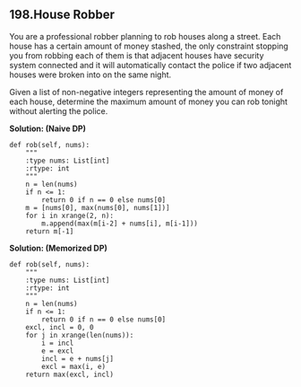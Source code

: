 ## 198.House Robber

You are a professional robber planning to rob houses along a street. Each house has a certain amount of money stashed, the only constraint stopping you from robbing each of them is that adjacent houses have security system connected and it will automatically contact the police if two adjacent houses were broken into on the same night.

Given a list of non-negative integers representing the amount of money of each house, determine the maximum amount of money you can rob tonight without alerting the police.

**Solution: (Naive DP)**

    def rob(self, nums):
        """
        :type nums: List[int]
        :rtype: int
        """
        n = len(nums)
        if n <= 1:
            return 0 if n == 0 else nums[0]
        m = [nums[0], max(nums[0], nums[1])]
        for i in xrange(2, n):
            m.append(max(m[i-2] + nums[i], m[i-1]))
        return m[-1]
        
**Solution: (Memorized DP)**

    def rob(self, nums):
        """
        :type nums: List[int]
        :rtype: int
        """
        n = len(nums)
        if n <= 1:
            return 0 if n == 0 else nums[0]
        excl, incl = 0, 0
        for j in xrange(len(nums)):
            i = incl
            e = excl
            incl = e + nums[j]
            excl = max(i, e)
        return max(excl, incl)

